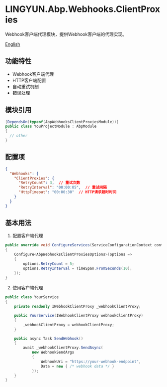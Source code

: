 # LINGYUN.Abp.Webhooks.ClientProxies

Webhook客户端代理模块，提供Webhook客户端的代理实现。

[English](README.EN.md)

## 功能特性

* Webhook客户端代理
* HTTP客户端配置
* 自动重试机制
* 错误处理

## 模块引用

```csharp
[DependsOn(typeof(AbpWebhooksClientProxiesModule))]
public class YouProjectModule : AbpModule
{
  // other
}
```

## 配置项

```json
{
  "Webhooks": {
    "ClientProxies": {
      "RetryCount": 3,  // 重试次数
      "RetryInterval": "00:00:05",  // 重试间隔
      "HttpTimeout": "00:00:30"  // HTTP请求超时时间
    }
  }
}
```

## 基本用法

1. 配置客户端代理
```csharp
public override void ConfigureServices(ServiceConfigurationContext context)
{
    Configure<AbpWebhooksClientProxiesOptions>(options =>
    {
        options.RetryCount = 5;
        options.RetryInterval = TimeSpan.FromSeconds(10);
    });
}
```

2. 使用客户端代理
```csharp
public class YourService
{
    private readonly IWebhookClientProxy _webhookClientProxy;

    public YourService(IWebhookClientProxy webhookClientProxy)
    {
        _webhookClientProxy = webhookClientProxy;
    }

    public async Task SendWebhook()
    {
        await _webhookClientProxy.SendAsync(
            new WebhookSendArgs
            {
                WebhookUri = "https://your-webhook-endpoint",
                Data = new { /* webhook data */ }
            });
    }
}
```
